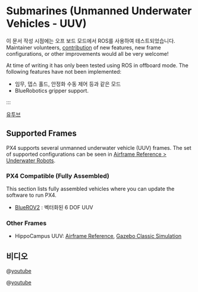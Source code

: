 # Submarines (Unmanned Underwater Vehicles - UUV)

<LinkedBadge type="warning" text="Experimental" url="../airframes/#experimental-vehicles"/>

이 문서 작성 시점에는 오프 보드 모드에서 ROS를 사용하여 테스트되었습니다. Maintainer volunteers, [contribution](../contribute/index.md) of new features, new frame configurations, or other improvements would all be very welcome!

At time of writing it has only been tested using ROS in offboard mode. The following features have not been implemented:

- 임무, 뎁스 홀드, 안정화 수동 제어 등과 같은 모드
- BlueRobotics gripper support.

:::

[유투브](https://youtu.be/1sUaURmlmT8)

## Supported Frames

PX4 supports several unmanned underwater vehicle (UUV) frames. The set of supported configurations can be seen in [Airframe Reference > Underwater Robots](../airframes/airframe_reference.md#underwater-robot).

### PX4 Compatible (Fully Assembled)

This section lists fully assembled vehicles where you can update the software to run PX4.

- [BlueROV2](../frames_sub/bluerov2.md) : 벡터화된 6 DOF UUV

### Other Frames

- HippoCampus UUV: [Airframe Reference](../airframes/airframe_reference.md#underwater_robot_underwater_robot_hippocampus_uuv_%28unmanned_underwater_vehicle%29), [Gazebo Classic Simulation](../sim_gazebo_classic/vehicles.md#hippocampus-tuhh-uuv)

## 비디오

@[youtube](https://youtu.be/1sUaURmlmT8)

@[youtube](https://youtu.be/xSXSoUK-iBM)

